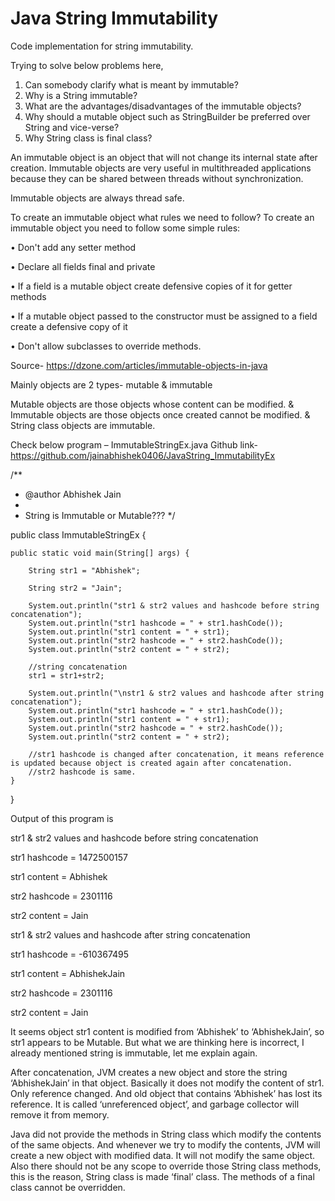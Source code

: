 # Java String Immutability
Code implementation for string immutability.

Trying to solve below problems here,

1.	Can somebody clarify what is meant by immutable?
2.	Why is a String immutable?
3.	What are the advantages/disadvantages of the immutable objects?
4.	Why should a mutable object such as StringBuilder be preferred over String and vice-verse?
5.	Why String class is final class?

An immutable object is an object that will not change its internal state after creation.
Immutable objects are very useful in multithreaded applications because they can be shared between threads without synchronization. 

Immutable objects are always thread safe.

To create an immutable object what rules we need to follow?
To create an immutable object you need to follow some simple rules:

•	Don't add any setter method

•	Declare all fields final and private

•	If a field is a mutable object create defensive copies of it for getter methods

•	If a mutable object passed to the constructor must be assigned to a field create a defensive copy of it

•	Don't allow subclasses to override methods.

Source- https://dzone.com/articles/immutable-objects-in-java

Mainly objects are 2 types- 
mutable &
immutable

Mutable objects are those objects whose content can be modified.
& Immutable objects are those objects once created cannot be modified.
& String class objects are immutable.

Check below program – ImmutableStringEx.java
Github link- https://github.com/jainabhishek0406/JavaString_ImmutabilityEx

/**
 * @author Abhishek Jain
 *
 * String is Immutable or Mutable???
 */
 
 
public class ImmutableStringEx {

    public static void main(String[] args) {
    
        String str1 = "Abhishek";
        
        String str2 = "Jain";

        System.out.println("str1 & str2 values and hashcode before string concatenation");
        System.out.println("str1 hashcode = " + str1.hashCode());
        System.out.println("str1 content = " + str1);
        System.out.println("str2 hashcode = " + str2.hashCode());
        System.out.println("str2 content = " + str2);

        //string concatenation
        str1 = str1+str2;

        System.out.println("\nstr1 & str2 values and hashcode after string concatenation");
        System.out.println("str1 hashcode = " + str1.hashCode());
        System.out.println("str1 content = " + str1);
        System.out.println("str2 hashcode = " + str2.hashCode());
        System.out.println("str2 content = " + str2);

        //str1 hashcode is changed after concatenation, it means reference is updated because object is created again after concatenation.
        //str2 hashcode is same.
    }
}

Output of this program is

str1 & str2 values and hashcode before string concatenation

str1 hashcode = 1472500157

str1 content = Abhishek

str2 hashcode = 2301116

str2 content = Jain

str1 & str2 values and hashcode after string concatenation

str1 hashcode = -610367495

str1 content = AbhishekJain

str2 hashcode = 2301116

str2 content = Jain

It seems object str1 content is modified from ‘Abhishek’ to ‘AbhishekJain’, so str1 appears to be Mutable.
But what we are thinking here is incorrect, I already mentioned string is immutable, let me explain again.

After concatenation, JVM creates a new object and store the string ‘AbhishekJain’ in that object. Basically it does not modify the content of str1. Only reference changed. And old object that contains ‘Abhishek’ has lost its reference.
It is called ‘unreferenced object’, and garbage collector will remove it from memory.

Java did not provide the methods in String class which modify the contents 
of the same objects.
And whenever we try to modify the contents, JVM will create a new object with 
modified data. It will not modify the same object. Also there should not be any
scope to override those String class methods, this is the reason, 
String class is made ‘final’ class. The methods of a final class cannot be overridden. 
